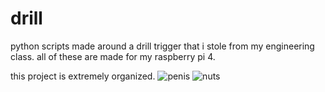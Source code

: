 # drill
 python scripts made around a drill trigger that i stole from my engineering class.
 all of these are made for my raspberry pi 4.

 this project is extremely organized.
 ![penis](https://github.com/resuther/drill/blob/images/IMG_0086.jpg)
 ![nuts](https://github.com/resuther/drill/blob/images/IMG_0095.jpg)
